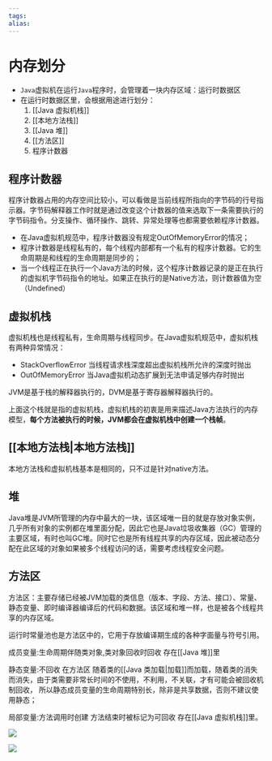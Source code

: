 ```yaml
---
tags: 
alias:
---
```

# 内存划分
-   `Java`虚拟机在运行`Java`程序时，会管理着一块内存区域：运行时数据区
-   在运行时数据区里，会根据用途进行划分：
    1.  [[Java 虚拟机栈]]
    2.  [[本地方法栈]]
    3.  [[Java 堆]]
    4.  [[方法区]]
    5.  程序计数器

## 程序计数器
程序计数器占用的内存空间比较小，可以看做是当前线程所指向的字节码的行号指示器。字节码解释器工作时就是通过改变这个计数器的值来选取下一条需要执行的字节码指令。分支操作、循环操作、跳转、异常处理等也都需要依赖程序计数器。

-   在Java虚拟机规范中，程序计数器没有规定OutOfMemoryError的情况；
-   程序计数器是线程私有的，每个线程内部都有一个私有的程序计数器。它的生命周期是和线程的生命周期是同步的；
-   当一个线程正在执行一个Java方法的时候，这个程序计数器记录的是正在执行的虚拟机字节码指令的地址。如果正在执行的是Native方法，则计数器值为空（Undefined）
## 虚拟机栈
虚拟机栈也是线程私有，生命周期与线程同步。在Java虚拟机规范中，虚拟机栈有两种异常情况：

-   StackOverflowError 当线程请求栈深度超出虚拟机栈所允许的深度时抛出
-   OutOfMemoryError 当Java虚拟机动态扩展到无法申请足够内存时抛出

JVM是基于栈的解释器执行的，DVM是基于寄存器解释器执行的。

上面这个栈就是指的虚拟机栈，虚拟机栈的初衷是用来描述Java方法执行的内存模型，**每个方法被执行的时候，JVM都会在虚拟机栈中创建一个栈帧**。
## [[本地方法栈|本地方法栈]] 
本地方法栈和虚拟机栈基本是相同的，只不过是针对native方法。
## 堆
Java堆是JVM所管理的内存中最大的一块，该区域唯一目的就是存放对象实例，几乎所有对象的实例都在堆里面分配，因此它也是Java垃圾收集器（GC）管理的主要区域，有时也叫GC堆。同时它也是所有线程共享的内存区域，因此被动态分配在此区域的对象如果被多个线程访问的话，需要考虑线程安全问题。

## 方法区
方法区：主要存储已经被JVM加载的类信息（版本、字段、方法、接口）、常量、静态变量、即时编译器编译后的代码和数据。该区域和堆一样，也是被各个线程共享的内存区域。

运行时常量池也是方法区中的，它用于存放编译期生成的各种字面量与符号引用。


成员变量:生命周期伴随类对象,类对象回收时回收 存在[[Java 堆]]里 

静态变量:不回收 在方法区 随着类的[[Java 类加载|加载]]而加载，随着类的消失而消失，由于类需要非常长时间的不使用，不利用，不关联，才有可能会被回收机制回收， 所以静态成员变量的生命周期特别长，除非是共享数据，否则不建议使用静态； 

局部变量:方法调用时创建 方法结束时被标记为可回收 存在[[Java 虚拟机栈]]里。



![](https://imgconvert.csdnimg.cn/aHR0cDovL3VwbG9hZC1pbWFnZXMuamlhbnNodS5pby91cGxvYWRfaW1hZ2VzLzk0NDM2NS1mMzcwYjQ2ZjBkYjA3YmVlLnBuZw?x-oss-process=image/format,png)


![](https://imgconvert.csdnimg.cn/aHR0cHM6Ly91cGxvYWQtaW1hZ2VzLmppYW5zaHUuaW8vdXBsb2FkX2ltYWdlcy85NDQzNjUtMWM2Njk1MzIwMGU4MjUzZC5wbmc?x-oss-process=image/format,png)

